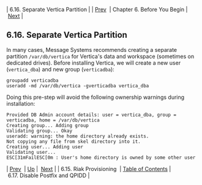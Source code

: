 | 6.16. Separate Vertica Partition |
| [Prev](byb.riak_provisioning)  | Chapter 6. Before You Begin |  [Next](byb.disable_postfix) |

## 6.16. Separate Vertica Partition

In many cases, Message Systems recommends creating a separate partition `/var/db/vertica` for Vertica's data and workspace (sometimes on dedicated drives). Before installing Vertica, we will create a new user (`vertica_dba`) and new group (`verticadba`):

```
groupadd verticadba
useradd -md /var/db/vertica -gverticadba vertica_dba
```

Doing this pre-step will avoid the following ownership warnings during installation:

```
Provided DB Admin account details: user = vertica_dba, group = verticadba, home = /var/db/vertica
Creating group... Adding group
Validating group... Okay
useradd: warning: the home directory already exists.
Not copying any file from skel directory into it.
Creating user... Adding user
Validating user...
ESC[31mFailESC[0m : User's home directory is owned by some other user
```

| [Prev](byb.riak_provisioning)  | [Up](before_you_begin) |  [Next](byb.disable_postfix) |
| 6.15. Riak Provisioning  | [Table of Contents](index) |  6.17. Disable Postfix and QPIDD |

